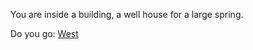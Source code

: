 You are inside a building, a well house for a large spring.

Do you go:
[West](../end_of_the_road/end_of_the_road.md)

